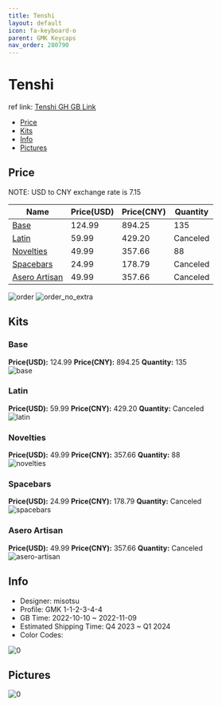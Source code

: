 ```yaml
---
title: Tenshi 
layout: default
icon: fa-keyboard-o
parent: GMK Keycaps
nav_order: 280790
---
```


# Tenshi 

ref link: [Tenshi GH GB Link](https://geekhack.org/index.php?topic=118541.0)

* [Price](#price)
* [Kits](#kits)
* [Info](#info)
* [Pictures](#pictures)

## Price

NOTE: USD to CNY exchange rate is 7.15

| Name          | Price(USD)   |  Price(CNY) | Quantity |
| ------------- | ------------ |  ---------- | -------- |
|[Base](#base)|124.99|894.25|135|
|[Latin](#latin)|59.99|429.20|Canceled|
|[Novelties](#novelties)|49.99|357.66|88|
|[Spacebars](#spacebars)|24.99|178.79|Canceled|
|[Asero Artisan](#asero-artisan)|49.99|357.66|Canceled|

<img src="{{ 'assets/images/gmk-keycaps/Tenshi/order.png' | relative_url }}" alt="order" class="image featured">
<img src="{{ 'assets/images/gmk-keycaps/Tenshi/order_no_extra.png' | relative_url }}" alt="order_no_extra" class="image featured">

## Kits
### Base  
**Price(USD):** 124.99	**Price(CNY):** 894.25	**Quantity:** 135  
<img src="{{ 'assets/images/gmk-keycaps/Tenshi/kits_pics/base.jpg' | relative_url }}" alt="base" class="image featured">

### Latin  
**Price(USD):** 59.99	**Price(CNY):** 429.20	**Quantity:** Canceled  
<img src="{{ 'assets/images/gmk-keycaps/Tenshi/kits_pics/latin.png' | relative_url }}" alt="latin" class="image featured">

### Novelties  
**Price(USD):** 49.99	**Price(CNY):** 357.66	**Quantity:** 88  
<img src="{{ 'assets/images/gmk-keycaps/Tenshi/kits_pics/novelties.jpg' | relative_url }}" alt="novelties" class="image featured">

### Spacebars  
**Price(USD):** 24.99	**Price(CNY):** 178.79	**Quantity:** Canceled  
<img src="{{ 'assets/images/gmk-keycaps/Tenshi/kits_pics/spacebars.png' | relative_url }}" alt="spacebars" class="image featured">

### Asero Artisan  
**Price(USD):** 49.99	**Price(CNY):** 357.66	**Quantity:** Canceled  
<img src="{{ 'assets/images/gmk-keycaps/Tenshi/kits_pics/asero-artisan.png' | relative_url }}" alt="asero-artisan" class="image featured">

## Info
* Designer: misotsu  
* Profile: GMK 1-1-2-3-4-4  
* GB Time: 2022-10-10 ~ 2022-11-09  
* Estimated Shipping Time: Q4 2023 ~ Q1 2024  
* Color Codes:  

<img src="{{ 'assets/images/gmk-keycaps/Tenshi/0.png' | relative_url }}" alt="0" class="image featured">

## Pictures  
<img src="{{ 'assets/images/gmk-keycaps/Tenshi/rendering_pics/0.jpg' | relative_url }}" alt="0" class="image featured">
